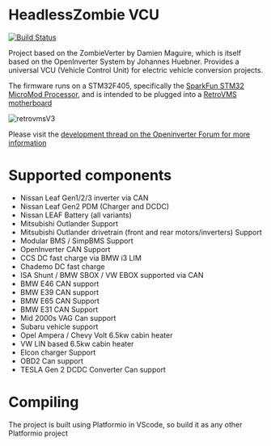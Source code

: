 # HeadlessZombie VCU

[![Build Status](https://github.com/jetpax/HeadlessZombie/actions/workflows/platformio.yml/badge.svg)](https://github.com/jetpax/HeadlessZombie/actions/workflows/platformio.yml)

Project based on the ZombieVerter by Damien Maguire, which is itself based on the OpenInverter System by Johannes Huebner.
Provides a universal VCU (Vehicle Control Unit) for electric vehicle conversion projects.

The firmware runs on a STM32F405, specifically the [SparkFun STM32 MicroMod Processor](https://github.com/sparkfun/MicroMod_STM32_Processor), and is intended to be plugged into a [RetroVMS motherboard](https://github.com/jetpax/RetroVMS-MINI/tree/main)

![retrovmsV3](https://github.com/jetpax/RetroVMS-MINI/blob/main/images/retroVMS-MINI.png)


Please visit the [development thread on the Openinverter Forum for more information](https://openinverter.org/forum/viewtopic.php?t=5947&sid=b7d3152c818597208776f12b4deb4279)

# Supported components

- Nissan Leaf Gen1/2/3 inverter via CAN
- Nissan Leaf Gen2 PDM (Charger and DCDC)
- Nissan LEAF Battery (all variants)
- Mitsubishi Outlander Support
- Mitsubishi Outlander drivetrain (front and rear motors/inverters) Support
- Modular BMS / SimpBMS Support
- OpenInverter CAN Support
- CCS DC fast charge via BMW i3 LIM
- Chademo DC fast charge
- ISA Shunt / BMW SBOX / VW EBOX supported via CAN
- BMW E46 CAN support
- BMW E39 CAN support
- BMW E65 CAN Support
- BMW E31 CAN Support
- Mid 2000s VAG Can support
- Subaru vehicle support
- Opel Ampera / Chevy Volt 6.5kw cabin heater
- VW LIN based 6.5kw cabin heater
- Elcon charger Support
- OBD2 Can support
- TESLA Gen 2 DCDC Converter Can support


# Compiling
The project is built using Platformio in VScode, so build it as any other Platformio project
